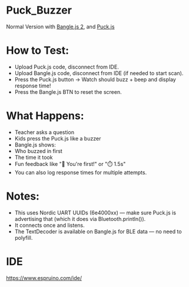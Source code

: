 # Puck_Buzzer
Normal Version with [Bangle.js 2](https://www.espruino.com/Bangle.js2), and [Puck.js](https://www.espruino.com/Puck.js)
# How to Test:
- Upload Puck.js code, disconnect from IDE.
- Upload Bangle.js code, disconnect from IDE (if needed to start scan).
- Press the Puck.js button → Watch should buzz + beep and display response time!
- Press the Bangle.js BTN to reset the screen.


# What Happens:
- Teacher asks a question
- Kids press the Puck.js like a buzzer
- Bangle.js shows:
- Who buzzed in first
- The time it took
- Fun feedback like "🎉 You're first!" or "⏱️ 1.5s"
- You can also log response times for multiple attempts.

# Notes:
- This uses Nordic UART UUIDs (6e4000xx) — make sure Puck.js is advertising that (which it does via Bluetooth.println()).
- It connects once and listens.
- The TextDecoder is available on Bangle.js for BLE data — no need to polyfill.


# IDE
https://www.espruino.com/ide/
